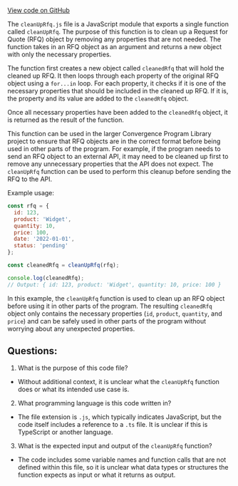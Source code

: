 [View code on GitHub](https://github.com/convergence-rfq/convergence-program-library/rfq/js/generated/instructions/cleanUpRfq.js.map)

The `cleanUpRfq.js` file is a JavaScript module that exports a single function called `cleanUpRfq`. The purpose of this function is to clean up a Request for Quote (RFQ) object by removing any properties that are not needed. The function takes in an RFQ object as an argument and returns a new object with only the necessary properties.

The function first creates a new object called `cleanedRfq` that will hold the cleaned up RFQ. It then loops through each property of the original RFQ object using a `for...in` loop. For each property, it checks if it is one of the necessary properties that should be included in the cleaned up RFQ. If it is, the property and its value are added to the `cleanedRfq` object.

Once all necessary properties have been added to the `cleanedRfq` object, it is returned as the result of the function.

This function can be used in the larger Convergence Program Library project to ensure that RFQ objects are in the correct format before being used in other parts of the program. For example, if the program needs to send an RFQ object to an external API, it may need to be cleaned up first to remove any unnecessary properties that the API does not expect. The `cleanUpRfq` function can be used to perform this cleanup before sending the RFQ to the API.

Example usage:

```javascript
const rfq = {
  id: 123,
  product: 'Widget',
  quantity: 10,
  price: 100,
  date: '2022-01-01',
  status: 'pending'
};

const cleanedRfq = cleanUpRfq(rfq);

console.log(cleanedRfq);
// Output: { id: 123, product: 'Widget', quantity: 10, price: 100 }
```

In this example, the `cleanUpRfq` function is used to clean up an RFQ object before using it in other parts of the program. The resulting `cleanedRfq` object only contains the necessary properties (`id`, `product`, `quantity`, and `price`) and can be safely used in other parts of the program without worrying about any unexpected properties.
## Questions: 
 1. What is the purpose of this code file?
- Without additional context, it is unclear what the `cleanUpRfq` function does or what its intended use case is.

2. What programming language is this code written in?
- The file extension is `.js`, which typically indicates JavaScript, but the code itself includes a reference to a `.ts` file. It is unclear if this is TypeScript or another language.

3. What is the expected input and output of the `cleanUpRfq` function?
- The code includes some variable names and function calls that are not defined within this file, so it is unclear what data types or structures the function expects as input or what it returns as output.